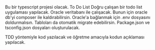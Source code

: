 Bu bir typescript projesi olacak.
To Do List
Doğru çalışan bir todo list uygulaması yapılacak.
Oracle veritabanı ile çalışacak. Bunun için oracle db'yi composer ile kaldırabilirsin.
Oracle'a bağlanmak için .env dosyasını doldurmalısın.
Tabloları da otomatik migrate edebilirsin.
Package.json ve tsconfig.json dosyaları oluşturulacak.

TDD yöntemiyle kod yazılacak ve öğretme amacıyla kodun açıklaması yapılacak.